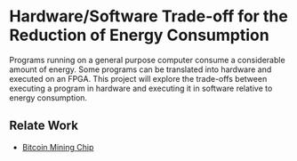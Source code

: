# Hardware/Software Trade-off for the Reduction of Energy Consumption

Programs running on a general purpose computer consume a considerable amount
of energy. Some programs can be translated into hardware and executed on an FPGA.
This project will explore the trade-offs between executing a program in hardware
and executing it in software relative to energy consumption.

## Relate Work

 * [Bitcoin Mining Chip](https://gadgets.ndtv.com/cryptocurrency/news/intel-energy-efficient-bitcoin-mining-chip-launch-isscc-february-23-2717028)

